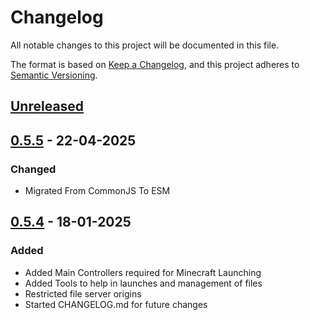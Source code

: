 # Changelog

All notable changes to this project will be documented in this file.

The format is based on [Keep a Changelog](https://keepachangelog.com/en/1.1.0/),
and this project adheres to [Semantic Versioning](https://semver.org/spec/v2.0.0.html).

## [Unreleased]


## [0.5.5] - 22-04-2025

### Changed
- Migrated From CommonJS To ESM

## [0.5.4] - 18-01-2025

### Added

- Added Main Controllers required for Minecraft Launching
- Added Tools to help in launches and management of files
- Restricted file server origins
- Started CHANGELOG.md for future changes

[unreleased]: https://github.com/jackcooperdev/CauldronEngine/compare/master...development
[0.5.4]: https://github.com/jackcooperdev/CauldronEngine/compare/0.5.3...0.5.4
[0.5.5]: https://github.com/jackcooperdev/CauldronEngine/compare/0.5.4...0.5.5

